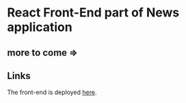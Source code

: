 # React Front-End part of News application
## more to come =>
## Links
The front-end is deployed [here](https://newsexplorer.netlify.app/).

